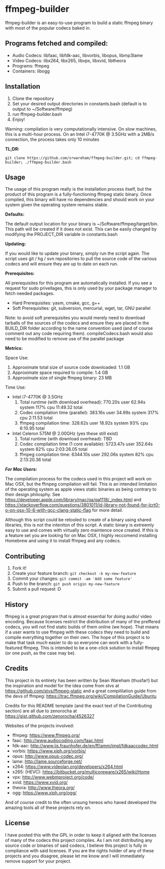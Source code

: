 ffmpeg-builder
==============

ffmpeg-builder is an easy-to-use program to build a static ffmpeg binary with most of the popular codecs baked in.

## Programs fetched and compiled:

* Audio Codecs: libfaac, libfdk-aac, libvorbis, libopus, libmp3lame
* Video Codecs: libx264, libx265, libvpx, libxvid, libtheora
* Programs: ffmpeg
* Containers: libogg

## Installation

1. Clone the repository
2. Set your desired output directories in constants.bash (default is to output to ~/Software/ffmpeg)
3. run ffmpeg-builder.bash
4. Enjoy!


Warning: compilation is very computationally intensive. On slow machines, this is a multi-hour process.
On an Intel i7-4770K @ 3.5GHz with a 2MB/s connection, the process takes only 10 minutes

**TL;DR:**

    git clone https://github.com/srwareham/ffmpeg-builder.git; cd ffmpeg-builder; ./ffmpeg-builder.bash

## Usage

The usage of this program really is the installation process itself, but the product of this program is a fully-functioning ffmpeg static binary.  Once compiled, this binary will have no dependencies and should work on your system given the operating system remains stable.

**Defaults:**

The default output location for your binary is ~/Software/ffmpeg/target/bin.  This path will be created if it does not exist.  This can be easily changed by modifying the PROJECT_DIR variable in constants.bash

**Updating:**

If you would like to update your binary, simply run the script again.  The script uses git / hg / svn repositories to pull the source code of the various codecs and will ensure they are up to date on each run.

**Prerequisites:**

All prerequisites for this program are automatically installed.  If you see a request for sudo privellages, this is only used by your package manager to fetch needed packages.

* Hard Prerequisites: yasm, cmake, gcc, g++
* Soft Prerequisites: git, subversion, mercurial, wget, tar, GNU parallel

Note: to avoid soft prerequisites you would merely need to download tarballs of the sources of the codecs and ensure they are placed in the BUILD_DIR folder according to the name convention used (and of course comment out any code requiring them).  compileCodecs.bash would also need to be modified to remove use of the parallel package

**Metrics:**

Space Use:

1. Approximate total size of source code downloaded: 1.1 GB
2. Approximate space required to compile: 1.4 GB
3. Approximate size of single ffmpeg binary: 23 MB

Time Use:

* Intel i7-4770K @ 3.5GHz
  1. Total runtime (with download overhead): 770.20s user 62.94s system 117% cpu 11:49.32 total
  2. Codec compilation time (parallel): 383.16s user 34.99s system 317% cpu 2:11.53 total
  3. ffmpeg compilation time: 328.62s user 18.92s system 93% cpu 6:10.95 total
* Intel Celeron 575M @ 2.00GHz (yes these still exist)
  1. Total runtime (with download overhead): TBD
  2. Codec compilation time (1 core available): 5723.47s user 352.64s system 82% cpu 2:03:26.05 total
  3. ffmpeg compilation time: 6344.10s user 292.06s system 82% cpu 2:13:20.36 total


**_For Mac Users:_**

The compilation process for the codecs used in this project will work on Mac OSX, but the ffmpeg compilation will fail.  This is an intended limitation of the operating system as apple views static binaries as being contrary to their design philosphy.  See https://developer.apple.com/library/mac/qa/qa1118/_index.html and  https://stackoverflow.com/questions/3801011/ld-library-not-found-for-lcrt0-o-on-osx-10-6-with-gcc-clang-static-flag for more detail.

Although this script could be retooled to create of a binary using shared libraries, this is not the inteniton of this script. A static binary is extreemly easy to use and comes with virtually zero maintence once created.  If this is a feature set you are looking for on Mac OSX, I highly reccomend installing Homebrew and using it to install ffmpeg and any codecs.

## Contributing

1. Fork it!
2. Create your feature branch: `git checkout -b my-new-feature`
3. Commit your changes: `git commit -am 'Add some feature'`
4. Push to the branch: `git push origin my-new-feature`
5. Submit a pull request :D

## History

ffmpeg is a great program that is almost essential for doing audio/ video encoding.  Because licenses restrict the distribution of many of the preffered codecs, you will not find static builds of them online (we hope).  That means if a user wants to use ffmpeg with these codecs they need to build and compile everything together on their own.  The hope of this project is to make that task _much_ easier to do so everyone can work with a fully-featured ffmpeg.  This is intended to be a one-click solution to install ffmpeg (or one push, as the case may be).  

## Credits

This project in its entirety has been written by Sean Wareham (thusfar!) but the inspiration and model for the idea come from stvs at https://github.com/stvs/ffmpeg-static and a great compililation guide from the devs of ffmpeg: https://trac.ffmpeg.org/wiki/CompilationGuide/Ubuntu

Credits for this README template (and the exact text of the Contributing section) are all due to zenorocha at https://gist.github.com/zenorocha/4526327

Websites of the projects involved:

* ffmpeg: https://www.ffmpeg.org/
* faac: http://www.audiocoding.com/faac.html
* fdk-aac: http://www.iis.fraunhofer.de/en/ff/amm/impl/fdkaaccodec.html
* vorbis: https://www.xiph.org/vorbis/
* opus: http://www.opus-codec.org/
* lame: http://lame.sourceforge.net/
* x264: https://www.videolan.org/developers/x264.html
* x265: (HEVC): https://bitbucket.org/multicoreware/x265/wiki/Home
* vpx: http://www.webmproject.org/code/
* xvid: https://www.xvid.org/
* theora: http://www.theora.org/
* ogg: https://www.xiph.org/ogg/
 
And of course credit to the often unsung hereos who haved developed the amazing tools all of these projects rely on.

## License

I have posted this with the GPL in order to keep it aligned with the licenses of many of the codecs this project compiles.  As I am not distributing any source code or binaries of said codecs, I believe this project is fully in compliance with said licenses.  If you are the rights holder of any of these projects and you disagree, please let me know and I will immediately remove support for your project.
